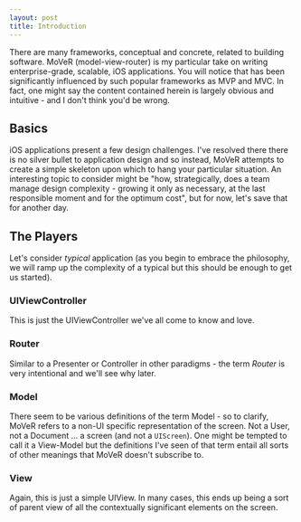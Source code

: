 ```yaml
---
layout: post
title: Introduction
---
```


There are many frameworks, conceptual and concrete, related to building software. MoVeR (model-view-router) is my particular take on writing enterprise-grade, scalable, iOS applications. You will notice that has been significantly influenced by such popular frameworks as MVP and MVC. In fact, one might say the content contained herein is largely obvious and intuitive - and I don't think you'd be wrong.

## Basics

iOS applications present a few design challenges. I've resolved there there is no silver bullet to application design and so instead, MoVeR attempts to create a simple skeleton upon which to hang your particular situation. An interesting topic to consider might be "how, strategically, does a team manage design complexity - growing it only as necessary, at the last responsible moment and for the optimum cost", but for now, let's save that for another day.

## The Players

Let's consider *typical* application (as you begin to embrace the philosophy, we will ramp up the complexity of a typical but this should be enough to get us started). 

### UIViewController

This is just the UIViewController we've all come to know and love.

### Router

Similar to a Presenter or Controller in other paradigms - the term *Router* is very intentional and we'll see why later.

### Model

There seem to be various definitions of the term Model - so to clarify, MoVeR refers to a non-UI specific representation of the screen. Not a User, not a Document ... a screen (and not a `UIScreen`). One might be tempted to call it a View-Model but the definitions I've seen of that term entail all sorts of other meanings that MoVeR doesn't subscribe to.

### View

Again, this is just a simple UIView. In many cases, this ends up being a sort of parent view of all the contextually significant elements on the screen.


